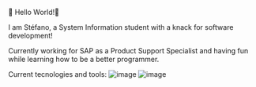 👋 Hello World!👋

I am Stéfano, a System Information student with a knack for software development!

Currently working for SAP as a Product Support Specialist and having fun while learning how to be a better programmer.

Current tecnologies and tools:
![image](https://user-images.githubusercontent.com/44717272/155234596-1bf15a61-e131-47ee-9273-94357e91acd6.png) ![image](https://user-images.githubusercontent.com/44717272/155234624-71d11822-444c-47d9-9d59-5088efe854cb.png)

